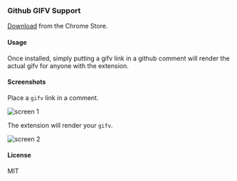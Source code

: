 ### Github GIFV Support

[Download](https://chrome.google.com/webstore/detail/github-gifv-support/mldcdglpicmchhkmipmhlempbneobgmp) from the Chrome Store.

#### Usage

Once installed, simply putting a gifv link in a github comment will render the actual gifv for anyone with the extension.

#### Screenshots

Place a `gifv` link in a comment.

![screen 1](docs/screen1.jpg)

The extension will render your `gifv`.

![screen 2](docs/screen2.jpg)

#### License

MIT
